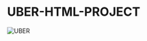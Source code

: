 # UBER-HTML-PROJECT

![UBER](https://github.com/yusufcanyanikci/UBER-HTML-PROJECT/assets/121056717/b01e4992-9637-44a0-86a0-344e1599e5a6)

